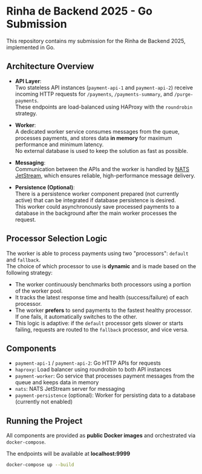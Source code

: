 # Rinha de Backend 2025 - Go Submission

This repository contains my submission for the Rinha de Backend 2025, implemented in Go.

## Architecture Overview

- **API Layer**:  
  Two stateless API instances (`payment-api-1` and `payment-api-2`) receive incoming HTTP requests for `/payments`, `/payments-summary`, and `/purge-payments`.  
  These endpoints are load-balanced using HAProxy with the `roundrobin` strategy.

- **Worker**:  
  A dedicated worker service consumes messages from the queue, processes payments, and stores data **in memory** for maximum performance and minimum latency.  
  No external database is used to keep the solution as fast as possible.

- **Messaging**:  
  Communication between the APIs and the worker is handled by [NATS JetStream](https://docs.nats.io/nats-concepts/jetstream), which ensures reliable, high-performance message delivery.

- **Persistence (Optional)**:  
  There is a persistence worker component prepared (not currently active) that can be integrated if database persistence is desired.  
  This worker could asynchronously save processed payments to a database in the background after the main worker processes the request.

## Processor Selection Logic

The worker is able to process payments using two "processors": `default` and `fallback`.  
The choice of which processor to use is **dynamic** and is made based on the following strategy:

- The worker continuously benchmarks both processors using a portion of the worker pool.
- It tracks the latest response time and health (success/failure) of each processor.
- The worker **prefers** to send payments to the fastest healthy processor. If one fails, it automatically switches to the other.
- This logic is adaptive: if the `default` processor gets slower or starts failing, requests are routed to the `fallback` processor, and vice versa.


## Components

- `payment-api-1` / `payment-api-2`: Go HTTP APIs for requests
- `haproxy`: Load balancer using roundrobin to both API instances
- `payment-worker`: Go service that processes payment messages from the queue and keeps data in memory
- `nats`: NATS JetStream server for messaging
- `payment-persistence` (optional): Worker for persisting data to a database (currently not enabled)

## Running the Project

All components are provided as **public Docker images** and orchestrated via `docker-compose`.

The endpoints will be available at **localhost:9999**

```sh
docker-compose up --build
